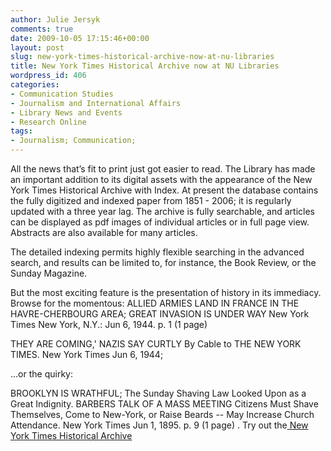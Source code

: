 ```yaml
---
author: Julie Jersyk
comments: true
date: 2009-10-05 17:15:46+00:00
layout: post
slug: new-york-times-historical-archive-now-at-nu-libraries
title: New York Times Historical Archive now at NU Libraries
wordpress_id: 406
categories:
- Communication Studies
- Journalism and International Affairs
- Library News and Events
- Research Online
tags:
- Journalism; Communication;
---
```


All the news that’s fit to print just got easier to read. The Library has made an important addition to its digital assets with the appearance of the New York Times Historical Archive with Index. At present the database contains the fully digitized and indexed paper from 1851 - 2006; it is regularly updated with a three year lag. The archive is fully searchable, and articles can be displayed as pdf images of individual articles or in full page view. Abstracts are also available for many articles.

The detailed indexing permits highly flexible searching in the advanced search, and results can be limited to, for instance, the Book Review, or the Sunday Magazine.

But the most exciting feature is the presentation of history in its immediacy. Browse for the momentous:
ALLIED ARMIES LAND IN FRANCE IN THE HAVRE-CHERBOURG AREA; GREAT INVASION IS UNDER WAY
New York Times New York, N.Y.: Jun 6, 1944. p. 1 (1 page)

THEY ARE COMING,' NAZIS SAY CURTLY
By Cable to THE NEW YORK TIMES.
New York Times Jun 6, 1944;

...or the quirky:

BROOKLYN IS WRATHFUL; The Sunday Shaving Law Looked Upon as a Great Indignity. BARBERS TALK OF A MASS MEETING Citizens Must Shave Themselves, Come to New-York, or Raise Beards -- May Increase Church Attendance.
New York Times Jun 1, 1895. p. 9 (1 page)
.
Try out the[ New York Times Historical Archive ](http://0-proquest.umi.com.ilsprod.lib.neu.edu/login?COPT=REJTPTZjNjAmSU5UPTAmVkVSPTI=&clientId=19680)

